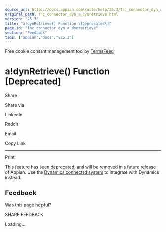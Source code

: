 ```yaml
---
source_url: https://docs.appian.com/suite/help/25.3/fnc_connector_dyn_a_dynretrieve.html
original_path: fnc_connector_dyn_a_dynretrieve.html
version: "25.3"
title: "a!dynRetrieve() Function \[Deprecated\]"
page_id: "fnc_connector_dyn_a_dynretrieve"
section: "Feedback"
tags: ["appian","docs","v25.3"]
---
```



Free cookie consent management tool by [TermsFeed](https://www.termsfeed.com/)

# a!dynRetrieve() Function \[Deprecated\]

Share

Share via

LinkedIn

Reddit

Email

Copy Link

* * *

Print

This feature has been [deprecated](Deprecated_Features.html), and will be removed in a future release of Appian. Use the [Dynamics connected system](microsoft-dynamics-365-crm-connected-system.html) to integrate with Dynamics instead.

## Feedback

Was this page helpful?

SHARE FEEDBACK

Loading...
